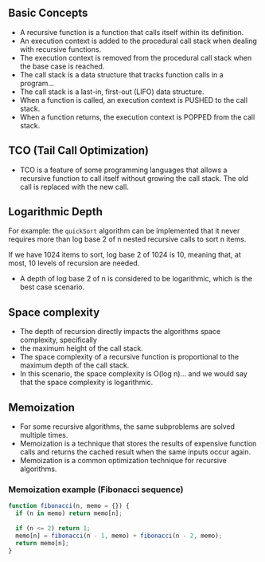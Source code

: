 
## Basic Concepts

* A recursive function is a function that calls itself within its definition.
* An execution context is added to the procedural call stack when dealing with recursive functions.
* The execution context is removed from the procedural call stack when the base case is reached.
* The call stack is a data structure that tracks function calls in a program...
* The call stack is a last-in, first-out (LIFO) data structure.
* When a function is called, an execution context is PUSHED to the call stack.
* When a function returns, the execution context is POPPED from the call stack.

## TCO (Tail Call Optimization)
* TCO is a feature of some programming languages that allows a recursive function to call itself without growing the call stack. The old call is replaced with the new call.

## Logarithmic Depth 
For example: the `quickSort` algorithm can be implemented that it never requires more than log base 2 of n nested recursive calls to sort n items.

If we have 1024 items to sort, log base 2 of 1024 is 10, meaning that, at most, 10 levels of recursion are needed.

* A depth of log base 2 of n is considered to be logarithmic, which is the best case scenario.

## Space complexity
* The depth of recursion directly impacts the algorithms space complexity, specifically
* the maximum height of the call stack.
* The space complexity of a recursive function is proportional to the maximum depth of the call stack.
* In this scenario, the space complexity is O(log n)... and we would say that the space complexity is logarithmic.

## Memoization
* For some recursive algorithms, the same subproblems are solved multiple times.
* Memoization is a technique that stores the results of expensive function calls and returns the cached result when the same inputs occur again.
* Memoization is a common optimization technique for recursive algorithms.

### Memoization example (Fibonacci sequence)

``` javascript
function fibonacci(n, memo = {}) {
  if (n in memo) return memo[n];
  
  if (n <= 2) return 1;
  memo[n] = fibonacci(n - 1, memo) + fibonacci(n - 2, memo);
  return memo[n];
}
```       